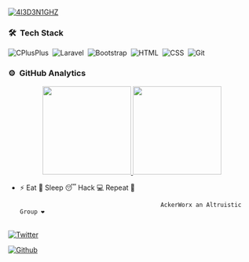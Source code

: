 [![4I3D3N1GHZ](https://raw.githubusercontent.com/4I3D3N1GHZ/4I3D3N1GHZ4I3D3N1GHZ/main/logo.png)](https://www.ackerworx.com)


### 🛠 &nbsp;Tech Stack
![CPlusPlus](https://img.shields.io/badge/-c++-black?logo=c%2B%2B&style=social)&nbsp;
![Laravel](https://img.shields.io/badge/-Laravel-05122A?style=flat&logo=laravel)&nbsp;
![Bootstrap](https://img.shields.io/badge/-Bootstrap-05122A?style=flat&logo=bootstrap&logoColor=563D7C)&nbsp;
![HTML](https://img.shields.io/badge/-HTML-05122A?style=flat&logo=HTML5)&nbsp;
![CSS](https://img.shields.io/badge/-CSS-05122A?style=flat&logo=CSS3&logoColor=1572B6)&nbsp;
![Git](https://img.shields.io/badge/-Git-05122A?style=flat&logo=git)&nbsp;

### ⚙️ &nbsp;GitHub Analytics

<p align="center">
<a href="https://github.com/4I3D3N1GHZ">
  <img height="180em" src="https://github-readme-stats-eight-theta.vercel.app/api?username=4I3D3N1GHZ&show_icons=true&theme=algolia&include_all_commits=true&count_private=true"/>
  <img height="180em" src="https://github-readme-stats-eight-theta.vercel.app/api/top-langs/?username=4I3D3N1GHZ&layout=compact&langs_count=8&theme=algolia"/>
</a>
</p>


- ⚡ Eat 🍔 Sleep 😴 Hack 💻 Repeat 🔁

                                              AckerWorx an Altruistic Group ❤️


</samp><br>
[![Twitter](https://img.shields.io/badge/-Twitter-00acee?style=flat&logo=Twitter&logoColor=white)](https://twitter.com/4I3D3N1GHZ)

[![Github](https://img.shields.io/badge/-Github-000000?style=flat&logo=Github&logoColor=white)](https://github.com/4I3D3N1GHZ)


